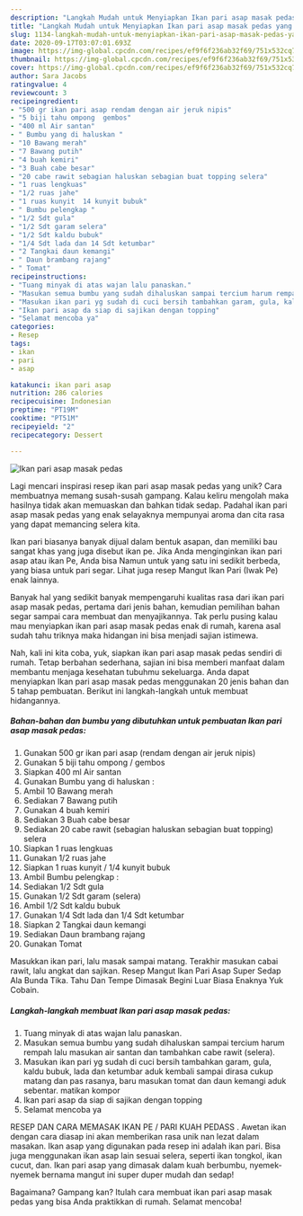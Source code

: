 ```yaml
---
description: "Langkah Mudah untuk Menyiapkan Ikan pari asap masak pedas yang Bikin Ngiler"
title: "Langkah Mudah untuk Menyiapkan Ikan pari asap masak pedas yang Bikin Ngiler"
slug: 1134-langkah-mudah-untuk-menyiapkan-ikan-pari-asap-masak-pedas-yang-bikin-ngiler
date: 2020-09-17T03:07:01.693Z
image: https://img-global.cpcdn.com/recipes/ef9f6f236ab32f69/751x532cq70/ikan-pari-asap-masak-pedas-foto-resep-utama.jpg
thumbnail: https://img-global.cpcdn.com/recipes/ef9f6f236ab32f69/751x532cq70/ikan-pari-asap-masak-pedas-foto-resep-utama.jpg
cover: https://img-global.cpcdn.com/recipes/ef9f6f236ab32f69/751x532cq70/ikan-pari-asap-masak-pedas-foto-resep-utama.jpg
author: Sara Jacobs
ratingvalue: 4
reviewcount: 3
recipeingredient:
- "500 gr ikan pari asap rendam dengan air jeruk nipis"
- "5 biji tahu ompong  gembos"
- "400 ml Air santan"
- " Bumbu yang di haluskan "
- "10 Bawang merah"
- "7 Bawang putih"
- "4 buah kemiri"
- "3 Buah cabe besar"
- "20 cabe rawit sebagian haluskan sebagian buat topping selera"
- "1 ruas lengkuas"
- "1/2 ruas jahe"
- "1 ruas kunyit  14 kunyit bubuk"
- " Bumbu pelengkap "
- "1/2 Sdt gula"
- "1/2 Sdt garam selera"
- "1/2 Sdt kaldu bubuk"
- "1/4 Sdt lada dan 14 Sdt ketumbar"
- "2 Tangkai daun kemangi"
- " Daun brambang rajang"
- " Tomat"
recipeinstructions:
- "Tuang minyak di atas wajan lalu panaskan."
- "Masukan semua bumbu yang sudah dihaluskan sampai tercium harum rempah lalu masukan air santan dan tambahkan cabe rawit (selera)."
- "Masukan ikan pari yg sudah di cuci bersih tambahkan garam, gula, kaldu bubuk, lada dan ketumbar aduk kembali sampai dirasa cukup matang dan pas rasanya, baru masukan tomat dan daun kemangi aduk sebentar. matikan kompor"
- "Ikan pari asap da siap di sajikan dengan topping"
- "Selamat mencoba ya"
categories:
- Resep
tags:
- ikan
- pari
- asap

katakunci: ikan pari asap 
nutrition: 286 calories
recipecuisine: Indonesian
preptime: "PT19M"
cooktime: "PT51M"
recipeyield: "2"
recipecategory: Dessert

---
```



![Ikan pari asap masak pedas](https://img-global.cpcdn.com/recipes/ef9f6f236ab32f69/751x532cq70/ikan-pari-asap-masak-pedas-foto-resep-utama.jpg)

Lagi mencari inspirasi resep ikan pari asap masak pedas yang unik? Cara membuatnya memang susah-susah gampang. Kalau keliru mengolah maka hasilnya tidak akan memuaskan dan bahkan tidak sedap. Padahal ikan pari asap masak pedas yang enak selayaknya mempunyai aroma dan cita rasa yang dapat memancing selera kita.

Ikan pari biasanya banyak dijual dalam bentuk asapan, dan memiliki bau sangat khas yang juga disebut ikan pe. Jika Anda menginginkan ikan pari asap atau ikan Pe, Anda bisa Namun untuk yang satu ini sedikit berbeda, yang biasa untuk pari segar. Lihat juga resep Mangut Ikan Pari (Iwak Pe) enak lainnya.

Banyak hal yang sedikit banyak mempengaruhi kualitas rasa dari ikan pari asap masak pedas, pertama dari jenis bahan, kemudian pemilihan bahan segar sampai cara membuat dan menyajikannya. Tak perlu pusing kalau mau menyiapkan ikan pari asap masak pedas enak di rumah, karena asal sudah tahu triknya maka hidangan ini bisa menjadi sajian istimewa.


Nah, kali ini kita coba, yuk, siapkan ikan pari asap masak pedas sendiri di rumah. Tetap berbahan sederhana, sajian ini bisa memberi manfaat dalam membantu menjaga kesehatan tubuhmu sekeluarga. Anda dapat menyiapkan Ikan pari asap masak pedas menggunakan 20 jenis bahan dan 5 tahap pembuatan. Berikut ini langkah-langkah untuk membuat hidangannya.

<!--inarticleads1-->

##### Bahan-bahan dan bumbu yang dibutuhkan untuk pembuatan Ikan pari asap masak pedas:

1. Gunakan 500 gr ikan pari asap (rendam dengan air jeruk nipis)
1. Gunakan 5 biji tahu ompong / gembos
1. Siapkan 400 ml Air santan
1. Gunakan  Bumbu yang di haluskan :
1. Ambil 10 Bawang merah
1. Sediakan 7 Bawang putih
1. Gunakan 4 buah kemiri
1. Sediakan 3 Buah cabe besar
1. Sediakan 20 cabe rawit (sebagian haluskan sebagian buat topping) selera
1. Siapkan 1 ruas lengkuas
1. Gunakan 1/2 ruas jahe
1. Siapkan 1 ruas kunyit / 1/4 kunyit bubuk
1. Ambil  Bumbu pelengkap :
1. Sediakan 1/2 Sdt gula
1. Gunakan 1/2 Sdt garam (selera)
1. Ambil 1/2 Sdt kaldu bubuk
1. Gunakan 1/4 Sdt lada dan 1/4 Sdt ketumbar
1. Siapkan 2 Tangkai daun kemangi
1. Sediakan  Daun brambang rajang
1. Gunakan  Tomat


Masukkan ikan pari, lalu masak sampai matang. Terakhir masukan cabai rawit, lalu angkat dan sajikan. Resep Mangut Ikan Pari Asap Super Sedap Ala Bunda Tika. Tahu Dan Tempe Dimasak Begini Luar Biasa Enaknya Yuk Cobain. 

<!--inarticleads2-->

##### Langkah-langkah membuat Ikan pari asap masak pedas:

1. Tuang minyak di atas wajan lalu panaskan.
1. Masukan semua bumbu yang sudah dihaluskan sampai tercium harum rempah lalu masukan air santan dan tambahkan cabe rawit (selera).
1. Masukan ikan pari yg sudah di cuci bersih tambahkan garam, gula, kaldu bubuk, lada dan ketumbar aduk kembali sampai dirasa cukup matang dan pas rasanya, baru masukan tomat dan daun kemangi aduk sebentar. matikan kompor
1. Ikan pari asap da siap di sajikan dengan topping
1. Selamat mencoba ya


RESEP DAN CARA MEMASAK IKAN PE / PARI KUAH PEDASS ‍. Awetan ikan dengan cara diasap ini akan memberikan rasa unik nan lezat dalam masakan. Ikan asap yang digunakan pada resep ini adalah ikan pari. Bisa juga menggunakan ikan asap lain sesuai selera, seperti ikan tongkol, ikan cucut, dan. Ikan pari asap yang dimasak dalam kuah berbumbu, nyemek-nyemek bernama mangut ini super duper mudah dan sedap! 

Bagaimana? Gampang kan? Itulah cara membuat ikan pari asap masak pedas yang bisa Anda praktikkan di rumah. Selamat mencoba!
